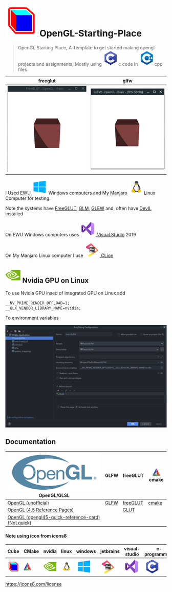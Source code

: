 # ![cube](readMeImges/cube.png) OpenGL-Starting-Place
> OpenGL Starting Place, 
> A Template to get started making opengl projects and assignments,
> Mostly using ![c-programming](readMeImges/c-programming.png)c code in ![cpp](readMeImges/cpp.png)cpp files

| freeglut                                           | glfw                                       |
|----------------------------------------------------|--------------------------------------------|
| ![freeGlut Window](readMeImges/freeglutWindow.gif) | ![GLFW Window](readMeImges/glfwWindow.gif) |


I Used [EWU](https://www.ewu.edu/) ![Windows 10](readMeImges/windows.png) Windows computers and My [Manjaro](https://manjaro.org/) ![Linux](readMeImges/linux.png)Linux Computer for testing.

Note the systems have [FreeGLUT](http://freeglut.sourceforge.net/), [GLM](https://github.com/g-truc/glm), [GLEW](http://glew.sourceforge.net/) and, often have [DevIL](http://openil.sourceforge.net/) installed

On EWU Windows computers uses [![visual-studio](readMeImges/visual-studio.png) Visual Studio](https://visualstudio.microsoft.com/) 2019

On My Manjaro Linux computer I use [![jetbrains](readMeImges/jetbrains.png) CLion](https://www.jetbrains.com/clion/)

## ![nvidia](readMeImges/nvidia.png) Nvidia GPU on Linux

To use Nvidia GPU insed of integrated GPU on Linux add 
```shell
__NV_PRIME_RENDER_OFFLOAD=1;
__GLX_VENDOR_LIBRARY_NAME=nvidia;
```
To environment variables

![Run Configurations in CLion](readMeImges/basicGLFWRunConInClion.png)

## Documentation

| ![openGL](readMeImges/OpenGL_RGB_June16.svg)OpenGL/GLSL                                                              | GLFW                                      | freeGLUT                                                                 | ![cmake](readMeImges/cmake.png) cmake          |
|----------------------------------------------------------------------------------------------------------------------|-------------------------------------------|--------------------------------------------------------------------------|------------------------------------------------|
| [OpenGL (unofficial)](https://docs.gl/)                                                                              | [GLFW](https://www.glfw.org/docs/latest/) | [freeGLUT](http://freeglut.sourceforge.net/docs/api.php)                 | [ cmake](https://cmake.org/cmake/help/latest/) |
| [OpenGL (4.5 Reference Pages)](https://www.khronos.org/registry/OpenGL-Refpages/gl4/)                                |                                           | [GLUT](https://www.opengl.org/resources/libraries/glut/spec3/spec3.html) |                                                |
| [OpenGL (opengl45-quick-reference-card)(Not quick)](https://www.khronos.org/files/opengl45-quick-reference-card.pdf) |                                           |                                                                          |                                                |


#### Note using icon from icons8

| Cube                                                                       | CMake                                                                                                                             | nvidia                                                                           | linux                                                                  | windows                                                                             | jetbrains                                                                                 | visual-studio                                                                                         | c-programming                                                                                  | cpp                                                                  |
|----------------------------------------------------------------------------|-----------------------------------------------------------------------------------------------------------------------------------|----------------------------------------------------------------------------------|------------------------------------------------------------------------|-------------------------------------------------------------------------------------|-------------------------------------------------------------------------------------------|-------------------------------------------------------------------------------------------------------|------------------------------------------------------------------------------------------------|----------------------------------------------------------------------|
| [![cube](readMeImges/cube.png)](https://icons8.com/icon/XpIRMmWi64sU/cube) | [![cmake](readMeImges/cmake.png)](https://icons8.com/icon/0txwEZ5rJ07z/cmake-a-cross-platform-free-and-open-source-software-tool) | [![nvidia](readMeImges/nvidia.png)](https://icons8.com/icon/yqf95864UzeQ/nvidia) | [![Linux](readMeImges/linux.png)](https://icons8.com/icon/17842/linux) | [![Windows 10](readMeImges/windows.png)](https://icons8.com/icon/108792/windows-10) | [![jetbrains](readMeImges/jetbrains.png)](https://icons8.com/icon/pj15SuHu3Vlt/jetbrains) | [![visual-studio](readMeImges/visual-studio.png)](https://icons8.com/icon/ezj3zaVtImPg/visual-studio) | [![c-programming](readMeImges/c-programming.png)](https://icons8.com/icon/40670/c-programming) | [![cpp](readMeImges/cpp.png)](https://icons8.com/icon/40669/c%2B%2B) |


https://icons8.com/license
